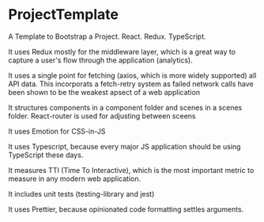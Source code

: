 # ProjectTemplate
A Template to Bootstrap a Project. React. Redux. TypeScript.

It uses Redux mostly for the middleware layer, which is a great way to capture a user's flow through the application (analytics).

It uses a single point for fetching (axios, which is more widely supported) all API data. This incorporats a fetch-retry system as failed network calls have been shown to be the weakest apsect of a web application

It structures components in a component folder and scenes in a scenes folder. React-router is used for adjusting between sceens

It uses Emotion for CSS-in-JS

It uses Typescript, because every major JS application should be using TypeScript these days.

It measures TTI (Time To Interactive), which is the most important metric to measure in any modern web application.

It includes unit tests (testing-library and jest)

It uses Prettier, because opinionated code formatting settles arguments.
